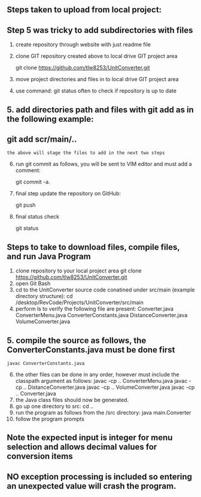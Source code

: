 ## Steps taken to upload from local project:
##   Step 5 was tricky to add subdirectories with files
1.  create repository through website with just readme file	

2.  clone GIT repository created above to local drive GIT project area
	
	git clone https://github.com/tlw8253/UnitConverter.git

3.  move project directories and files in to local drive GIT project area

4.  use command: git status often to check if repository is up to date

## 5.  add directories path and files with git add as in the following example:

##     git add scr/main/..
    
    the above will stage the files to add in the next two steps

6.  run git commit as follows, you will be sent to VIM editor and must add a comment:
	
	git commit -a.  
	
7.  final step update the repository on GitHub:
	
	git push

8.  final status check

	git status


## Steps to take to download files, compile files, and run Java Program
1.  clone repository to your local project area
    git clone https://github.com/tlw8253/UnitConverter.git
2. open Git Bash
3. cd to the UnitConverter source code conatined under src/main (example directory structure):
   cd /desktop/RevCode/Projects/UnitConverter/src/main
4. perform ls to verify the following file are present:
    Converter.java
    ConverterMenu.java
    ConverterConstants.java
    DistanceConverter.java
    VolumeConverter.java
## 5. compile the source as follows, the ConverterConstants.java must be done first
    javac ConverterConstants.java
  6.  the other files can be done in any order, however must include the classpath argument as follows:
      javac -cp .. ConverterMenu.java
      javac -cp .. DistanceConverter.java
      javac -cp .. VolumeConverter.java
      javac -cp .. Converter.java
  7.  the Java class files should now be generated.
  8.  go up one directory to src:
      cd ..
  9.  run the program as follows from the /src directory:
      java main.Converter
 10.  follow the program prompts
 ##  Note the expected input is integer for menu selection and allows decimal values for conversion items
 ##  NO exception processing is included so entering an unexpected value will crash the program.
      
    

